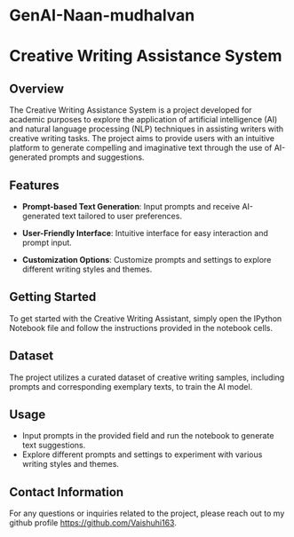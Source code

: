 # GenAI-Naan-mudhalvan
# Creative Writing Assistance System

## Overview

The Creative Writing Assistance System is a project developed for academic purposes to explore the application of artificial intelligence (AI) and natural language processing (NLP) techniques in assisting writers with creative writing tasks. The project aims to provide users with an intuitive platform to generate compelling and imaginative text through the use of AI-generated prompts and suggestions.

## Features

- **Prompt-based Text Generation**: Input prompts and receive AI-generated text tailored to user preferences.
  
- **User-Friendly Interface**: Intuitive interface for easy interaction and prompt input.

- **Customization Options**: Customize prompts and settings to explore different writing styles and themes.

## Getting Started

To get started with the Creative Writing Assistant, simply open the IPython Notebook file and follow the instructions provided in the notebook cells.

## Dataset

The project utilizes a curated dataset of creative writing samples, including prompts and corresponding exemplary texts, to train the AI model.

## Usage

- Input prompts in the provided field and run the notebook to generate text suggestions.
- Explore different prompts and settings to experiment with various writing styles and themes.

## Contact Information

For any questions or inquiries related to the project, please reach out to my github profile https://github.com/Vaishuhi163.
